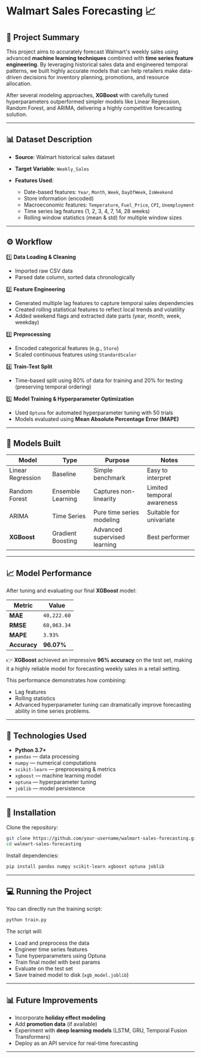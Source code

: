 # Walmart Sales Forecasting 📈

## 📝 Project Summary

This project aims to accurately forecast Walmart's weekly sales using advanced **machine learning techniques** combined with **time series feature engineering**. By leveraging historical sales data and engineered temporal patterns, we built highly accurate models that can help retailers make data-driven decisions for inventory planning, promotions, and resource allocation.

After several modeling approaches, **XGBoost** with carefully tuned hyperparameters outperformed simpler models like Linear Regression, Random Forest, and ARIMA, delivering a highly competitive forecasting solution.

---

## 📊 Dataset Description

* **Source**: Walmart historical sales dataset
* **Target Variable**: `Weekly_Sales`
* **Features Used**:

  * Date-based features: `Year`, `Month`, `Week`, `DayOfWeek`, `IsWeekend`
  * Store information (encoded)
  * Macroeconomic features: `Temperature`, `Fuel_Price`, `CPI`, `Unemployment`
  * Time series lag features (1, 2, 3, 4, 7, 14, 28 weeks)
  * Rolling window statistics (mean & std) for multiple window sizes

---

## ⚙️ Workflow

1️⃣ **Data Loading & Cleaning**

* Imported raw CSV data
* Parsed date column, sorted data chronologically

2️⃣ **Feature Engineering**

* Generated multiple lag features to capture temporal sales dependencies
* Created rolling statistical features to reflect local trends and volatility
* Added weekend flags and extracted date parts (year, month, week, weekday)

3️⃣ **Preprocessing**

* Encoded categorical features (e.g., `Store`)
* Scaled continuous features using `StandardScaler`

4️⃣ **Train-Test Split**

* Time-based split using 80% of data for training and 20% for testing (preserving temporal ordering)

5️⃣ **Model Training & Hyperparameter Optimization**

* Used `Optuna` for automated hyperparameter tuning with 50 trials
* Models evaluated using **Mean Absolute Percentage Error (MAPE)**

---

## 🚀 Models Built

| Model             | Type              | Purpose                      | Notes                      |
| ----------------- | ----------------- | ---------------------------- | -------------------------- |
| Linear Regression | Baseline          | Simple benchmark             | Easy to interpret          |
| Random Forest     | Ensemble Learning | Captures non-linearity       | Limited temporal awareness |
| ARIMA             | Time Series       | Pure time series modeling    | Suitable for univariate    |
| **XGBoost**       | Gradient Boosting | Advanced supervised learning | Best performer             |

---

## 📈 Model Performance

After tuning and evaluating our final **XGBoost** model:

| Metric       | Value       |
| ------------ | ----------- |
| **MAE**      | `40,222.60` |
| **RMSE**     | `60,063.34` |
| **MAPE**     | `3.93%`     |
| **Accuracy** | **96.07%**  |

👉 **XGBoost** achieved an impressive **96% accuracy** on the test set, making it a highly reliable model for forecasting weekly sales in a retail setting.

This performance demonstrates how combining:

* Lag features
* Rolling statistics
* Advanced hyperparameter tuning
  can dramatically improve forecasting ability in time series problems.

---

## 🧰 Technologies Used

* **Python 3.7+**
* `pandas` — data processing
* `numpy` — numerical computations
* `scikit-learn` — preprocessing & metrics
* `xgboost` — machine learning model
* `optuna` — hyperparameter tuning
* `joblib` — model persistence

---

## 🔧 Installation

Clone the repository:

```bash
git clone https://github.com/your-username/walmart-sales-forecasting.git
cd walmart-sales-forecasting
```

Install dependencies:

```bash
pip install pandas numpy scikit-learn xgboost optuna joblib
```

---

## 💻 Running the Project

You can directly run the training script:

```bash
python train.py
```

The script will:

* Load and preprocess the data
* Engineer time series features
* Tune hyperparameters using Optuna
* Train final model with best params
* Evaluate on the test set
* Save trained model to disk (`xgb_model.joblib`)

---

## 📊 Future Improvements

* Incorporate **holiday effect modeling**
* Add **promotion data** (if available)
* Experiment with **deep learning models** (LSTM, GRU, Temporal Fusion Transformers)
* Deploy as an API service for real-time forecasting

---
